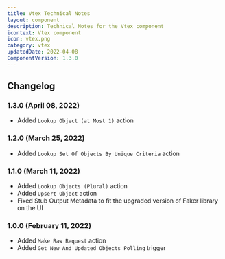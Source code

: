 ```yaml
---
title: Vtex Technical Notes
layout: component
description: Technical Notes for the Vtex component
icontext: Vtex component
icon: vtex.png
category: vtex
updatedDate: 2022-04-08
ComponentVersion: 1.3.0
---
```


## Changelog

### 1.3.0 (April 08, 2022)

* Added `Lookup Object (at Most 1)` action

### 1.2.0 (March 25, 2022)

* Added `Lookup Set Of Objects By Unique Criteria` action

### 1.1.0 (March 11, 2022)

* Added `Lookup Objects (Plural)` action
* Added `Upsert Object` action
* Fixed Stub Output Metadata to fit the upgraded version of Faker library on the UI

### 1.0.0 (February 11, 2022)

* Added `Make Raw Request` action
* Added `Get New And Updated Objects Polling` trigger
